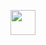 <p align="center"> 
         <img width="40" src="https://github.githubassets.com/images/mona-loading-default.gif"> 
</p>
